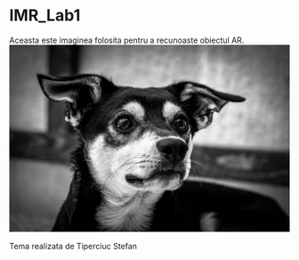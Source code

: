 # IMR_Lab1

Aceasta este imaginea folosita pentru a recunoaste obiectul AR.
![](https://github.com/stefanforce/IMR_Lab1/blob/master/dog_pic.jpeg)


Tema realizata de Tiperciuc Stefan

